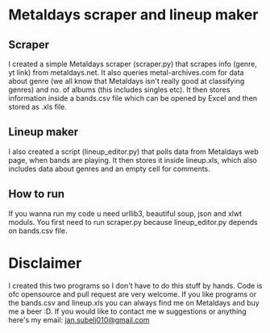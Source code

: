 # Metaldays scraper and lineup maker
## Scraper
I created a simple Metaldays scraper (scraper.py) that scrapes info (genre, yt link) from metaldays.net. It also queries metal-archives.com for data about genre (we all know that Metaldays isn't really good at classifying  genres) and no. of albums (this includes singles etc). It then stores information inside a bands.csv file which can be opened by Excel and then stored as .xls file. 
## Lineup maker
I also created a script (lineup_editor.py) that polls data from Metaldays web page, when bands are playing. It then stores it inside lineup.xls, which also includes data about genres and an empty cell for comments.

## How to run
If you wanna run my code u need urllib3, beautiful soup, json and xlwt moduls. You first need to run scraper.py because lineup_editor.py depends on bands.csv file. 

# Disclaimer
I created this two programs so I don't have to do this stuff by hands. Code is ofc opensource and pull request are very welcome. If you like programs or the bands.csv and lineup.xls you can always find me on Metaldays and buy me a beer :D. If you would like to contact me w suggestions or anything here's my email: jan.subelj010@gmail.com



